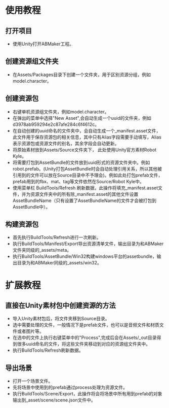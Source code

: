 # 使用教程

## 打开项目

- 使用Unity打开ABMaker工程。

## 创建资源组文件夹

- 在Assets/Packages目录下创建一个文件夹，用于区别资源分组，例如model.character。

## 创建资源包
- 右键单机资源组文件夹，例如model.character。
- 在弹出的菜单中选择"New Asset",会自动生成一个uuid的文件夹，例如d3978ab959294e2c87afe284c6f4612c。
- 在自动创建的uuid命名的文件夹中，会自动生成一个_manifest.asset文件，此文件用于保存资源包的相关信息，其中只有Alias字段需要手动填写，Alias表示资源包或资源文件的别名，其余字段会自动更新。
- 将原始素材放到Assets/Source文件夹下， 此处使用Unity官方素材Robot Kyle。
- 将需要打包到AssetBundle的文件放到uuid形式的资源文件夹中。例如robot.prefab。(Unity打包AssetBundle时会自动处理引用关系，所以其他被引用到的文件可以放在Source目录中不予理会)。例如此处打包prefab文件，prefab用到的fbx、mat、tag等文件依然在Source/Robot Kyle中。
- 使用菜单栏 BuildTools/Refresh 刷新数据，此操作将填充_manifest.asset文件，并为资源文件夹中的所有除_manifest.asset的其他文件设置AssetBundleName（只有设置了AssetBundleName的文件才会被打包到AssetBundle中）。

## 构建资源包
- 首先执行BuildTools/Refresh进行一次刷新。
- 执行BuildTools/Manifest/Export导出资源清单文件，输出目录为和ABMaker文件夹同级的_assets/meta。
- 执行BuildTools/AssetBundle/Win32构建windows平台的assetbundle，输出目录为和ABMaker同级的_assets/win32。

# 扩展教程

## 直接在Unity素材包中创建资源的方法

- 导入Unity素材包后，将文件夹移到Source目录。
- 选中需要处理的文件，一般情况下是prefab文件，也可以是音频文件和材质文件或者图片等。
- 在选中的文件上执行右键菜单中的"Process",完成后会在Assets/_out目录得到很多uuid命名的文件，将这些文件夹移动到对应的资源组文件夹中。
- 执行BuildTools/Refresh刷新数据。

## 导出场景

- 打开一个场景文件。
- 先将场景中使用到的prefab通过process处理为资源文件。
- 执行BuildTools/Scene/Export，此操作将会将场景中所有用到prefab的对象输出到_asset/scene/scene.json文件中。

